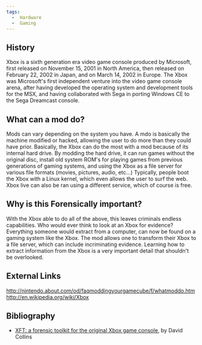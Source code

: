 ```yaml
---
tags:
  -  Hardware
  -  Gaming
---
```

## History

Xbox is a sixth generation era video game console produced by Microsoft,
first released on November 15, 2001 in North America, then released on
February 22, 2002 in Japan, and on March 14, 2002 in Europe. The Xbox
was Microsoft's first independent venture into the video game console
arena, after having developed the operating system and development tools
for the MSX, and having collaborated with Sega in porting Windows CE to
the Sega Dreamcast console.

## What can a mod do?

Mods can vary depending on the system you have. A mdo is basically the
machine modified or hacked, allowing the user to do more than they could
have prior. Basically, the Xbox can do the most with a mod because of
its internal hard drive. By modding the hard drive, it can run games
without the original disc, install old system ROM's for playing games
from previous generations of gaming systems, and using the Xbox as a
file server for various file formats (movies, pictures, audio, etc...)
Typically, people boot the Xbox with a Linux kernel, which even allows
the user to surf the web. Xbox live can also be ran using a different
service, which of course is free.

## Why is this Forensically important?

With the Xbox able to do all of the above, this leaves criminals endless
capabilities. Who would ever think to look at an Xbox for evidence?
Everything someone would extract from a computer, can now be found on a
gaming system like the Xbox. The mod allows one to transform their Xbox
to a file server, which can include incriminating evidence. Learning how
to extract information from the Xbox is a very important detail that
shouldn't be overlooked.

## External Links

<http://nintendo.about.com/od/faqmoddingyourgamecube/f/whatmoddo.htm>
<http://en.wikipedia.org/wiki/Xbox>

## Bibliography

- [XFT: a forensic toolkit for the original Xbox game
  console](http://www.inderscience.com/search/index.php?action=record&rec_id=24903&prevQuery=&ps=10&m=or),
  by David Collins